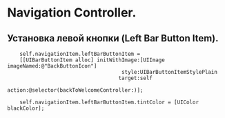 
Navigation Controller.
==

## Установка левой кнопки (Left Bar Button Item).

```objc
    self.navigationItem.leftBarButtonItem =
    [[UIBarButtonItem alloc] initWithImage:[UIImage imageNamed:@"BackButtonIcon"]
                                     style:UIBarButtonItemStylePlain
                                    target:self
                                    action:@selector(backToWelcomeController:)];
    
    self.navigationItem.leftBarButtonItem.tintColor = [UIColor blackColor];
```





